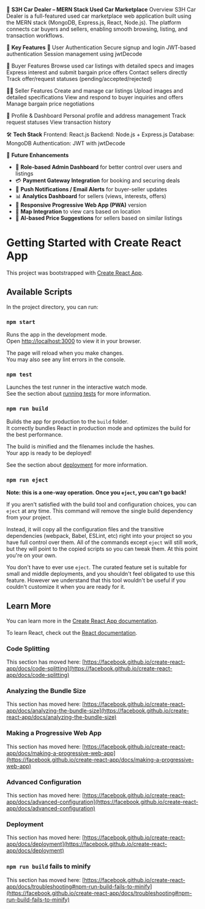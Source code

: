 📌 **S3H Car Dealer – MERN Stack Used Car Marketplace**
Overview
S3H Car Dealer is a full-featured used car marketplace web application built using the MERN stack (MongoDB, Express.js, React, Node.js). The platform connects car buyers and sellers, enabling smooth browsing, listing, and transaction workflows.

🚀 **Key Features**
🔐 User Authentication
      Secure signup and login
      JWT-based authentication
      Session management using jwtDecode

👤 Buyer Features
      Browse used car listings with detailed specs and images
      Express interest and submit bargain price offers
      Contact sellers directly
      Track offer/request statuses (pending/accepted/rejected)

🧑‍💼 Seller Features
      Create and manage car listings
      Upload images and detailed specifications
      View and respond to buyer inquiries and offers
      Manage bargain price negotiations

📄 Profile & Dashboard
      Personal profile and address management
      Track request statuses
      View transaction history

🛠️ **Tech Stack**
Frontend: React.js
Backend: Node.js + Express.js
Database: MongoDB
Authentication: JWT with jwtDecode

🌱 **Future Enhancements**

- 🔐 **Role-based Admin Dashboard** for better control over users and listings  
- 💳 **Payment Gateway Integration** for booking and securing deals  
- 📲 **Push Notifications / Email Alerts** for buyer-seller updates  
- 📊 **Analytics Dashboard** for sellers (views, interests, offers)  
- 📱 **Responsive Progressive Web App (PWA)** version  
- 📍 **Map Integration** to view cars based on location  
- 🧠 **AI-based Price Suggestions** for sellers based on similar listings  

# Getting Started with Create React App

This project was bootstrapped with [Create React App](https://github.com/facebook/create-react-app).

## Available Scripts

In the project directory, you can run:

### `npm start`

Runs the app in the development mode.\
Open [http://localhost:3000](http://localhost:3000) to view it in your browser.

The page will reload when you make changes.\
You may also see any lint errors in the console.

### `npm test`

Launches the test runner in the interactive watch mode.\
See the section about [running tests](https://facebook.github.io/create-react-app/docs/running-tests) for more information.

### `npm run build`

Builds the app for production to the `build` folder.\
It correctly bundles React in production mode and optimizes the build for the best performance.

The build is minified and the filenames include the hashes.\
Your app is ready to be deployed!

See the section about [deployment](https://facebook.github.io/create-react-app/docs/deployment) for more information.

### `npm run eject`

**Note: this is a one-way operation. Once you `eject`, you can't go back!**

If you aren't satisfied with the build tool and configuration choices, you can `eject` at any time. This command will remove the single build dependency from your project.

Instead, it will copy all the configuration files and the transitive dependencies (webpack, Babel, ESLint, etc) right into your project so you have full control over them. All of the commands except `eject` will still work, but they will point to the copied scripts so you can tweak them. At this point you're on your own.

You don't have to ever use `eject`. The curated feature set is suitable for small and middle deployments, and you shouldn't feel obligated to use this feature. However we understand that this tool wouldn't be useful if you couldn't customize it when you are ready for it.

## Learn More

You can learn more in the [Create React App documentation](https://facebook.github.io/create-react-app/docs/getting-started).

To learn React, check out the [React documentation](https://reactjs.org/).

### Code Splitting

This section has moved here: [https://facebook.github.io/create-react-app/docs/code-splitting](https://facebook.github.io/create-react-app/docs/code-splitting)

### Analyzing the Bundle Size

This section has moved here: [https://facebook.github.io/create-react-app/docs/analyzing-the-bundle-size](https://facebook.github.io/create-react-app/docs/analyzing-the-bundle-size)

### Making a Progressive Web App

This section has moved here: [https://facebook.github.io/create-react-app/docs/making-a-progressive-web-app](https://facebook.github.io/create-react-app/docs/making-a-progressive-web-app)

### Advanced Configuration

This section has moved here: [https://facebook.github.io/create-react-app/docs/advanced-configuration](https://facebook.github.io/create-react-app/docs/advanced-configuration)

### Deployment

This section has moved here: [https://facebook.github.io/create-react-app/docs/deployment](https://facebook.github.io/create-react-app/docs/deployment)

### `npm run build` fails to minify

This section has moved here: [https://facebook.github.io/create-react-app/docs/troubleshooting#npm-run-build-fails-to-minify](https://facebook.github.io/create-react-app/docs/troubleshooting#npm-run-build-fails-to-minify)
